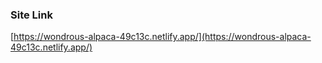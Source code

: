 ### Site Link

[https://wondrous-alpaca-49c13c.netlify.app/](https://wondrous-alpaca-49c13c.netlify.app/)
